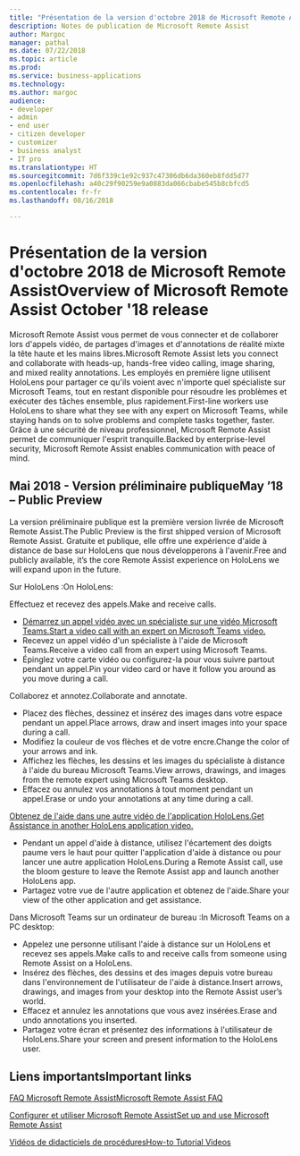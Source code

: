 ```yaml
---
title: "Présentation de la version d'octobre 2018 de Microsoft Remote Assist"
description: Notes de publication de Microsoft Remote Assist
author: Margoc
manager: pathal
ms.date: 07/22/2018
ms.topic: article
ms.prod: 
ms.service: business-applications
ms.technology: 
ms.author: margoc
audience:
- developer
- admin
- end user
- citizen developer
- customizer
- business analyst
- IT pro
ms.translationtype: HT
ms.sourcegitcommit: 7d6f339c1e92c937c47306db6da360eb8fdd5d77
ms.openlocfilehash: a40c29f90259e9a0883da066cbabe545b8cbfcd5
ms.contentlocale: fr-fr
ms.lasthandoff: 08/16/2018

---
```


# <a name="overview-of-microsoft-remote-assist-october-18-release"></a><span data-ttu-id="f3a6d-103">Présentation de la version d'octobre 2018 de Microsoft Remote Assist</span><span class="sxs-lookup"><span data-stu-id="f3a6d-103">Overview of Microsoft Remote Assist October '18 release</span></span>



<span data-ttu-id="f3a6d-104">Microsoft Remote Assist vous permet de vous connecter et de collaborer lors d'appels vidéo, de partages d'images et d'annotations de réalité mixte la tête haute et les mains libres.</span><span class="sxs-lookup"><span data-stu-id="f3a6d-104">Microsoft Remote Assist lets you connect and collaborate with heads-up, hands-free video calling, image sharing, and mixed reality annotations.</span></span> <span data-ttu-id="f3a6d-105">Les employés en première ligne utilisent HoloLens pour partager ce qu'ils voient avec n'importe quel spécialiste sur Microsoft Teams, tout en restant disponible pour résoudre les problèmes et exécuter des tâches ensemble, plus rapidement.</span><span class="sxs-lookup"><span data-stu-id="f3a6d-105">First-line workers use HoloLens to share what they see with any expert on Microsoft Teams, while staying hands on to solve problems and complete tasks together, faster.</span></span> <span data-ttu-id="f3a6d-106">Grâce à une sécurité de niveau professionnel, Microsoft Remote Assist permet de communiquer l'esprit tranquille.</span><span class="sxs-lookup"><span data-stu-id="f3a6d-106">Backed by enterprise-level security, Microsoft Remote Assist enables communication with peace of mind.</span></span>

## <a name="may-18--public-preview"></a><span data-ttu-id="f3a6d-107">Mai 2018 - Version préliminaire publique</span><span class="sxs-lookup"><span data-stu-id="f3a6d-107">May ’18 – Public Preview</span></span>

<span data-ttu-id="f3a6d-108">La version préliminaire publique est la première version livrée de Microsoft Remote Assist.</span><span class="sxs-lookup"><span data-stu-id="f3a6d-108">The Public Preview is the first shipped version of Microsoft Remote Assist.</span></span>  <span data-ttu-id="f3a6d-109">Gratuite et publique, elle offre une expérience d'aide à distance de base sur HoloLens que nous développerons à l'avenir.</span><span class="sxs-lookup"><span data-stu-id="f3a6d-109">Free and publicly available, it’s the core Remote Assist experience on HoloLens we will expand upon in the future.</span></span>

<span data-ttu-id="f3a6d-110">Sur HoloLens :</span><span class="sxs-lookup"><span data-stu-id="f3a6d-110">On HoloLens:</span></span>

<span data-ttu-id="f3a6d-111">Effectuez et recevez des appels.</span><span class="sxs-lookup"><span data-stu-id="f3a6d-111">Make and receive calls.</span></span>
-   [<span data-ttu-id="f3a6d-112">Démarrez un appel vidéo avec un spécialiste sur une vidéo Microsoft Teams.</span><span class="sxs-lookup"><span data-stu-id="f3a6d-112">Start a video call with an expert on Microsoft Teams video.</span></span>](https://www.microsoft.com/videoplayer/embed/RE26Far)
-   <span data-ttu-id="f3a6d-113">Recevez un appel vidéo d'un spécialiste à l'aide de Microsoft Teams.</span><span class="sxs-lookup"><span data-stu-id="f3a6d-113">Receive a video call from an expert using Microsoft Teams.</span></span>
-   <span data-ttu-id="f3a6d-114">Épinglez votre carte vidéo ou configurez-la pour vous suivre partout pendant un appel.</span><span class="sxs-lookup"><span data-stu-id="f3a6d-114">Pin your video card or have it follow you around as you move during a call.</span></span>

<span data-ttu-id="f3a6d-115">Collaborez et annotez.</span><span class="sxs-lookup"><span data-stu-id="f3a6d-115">Collaborate and annotate.</span></span>
-   <span data-ttu-id="f3a6d-116">Placez des flèches, dessinez et insérez des images dans votre espace pendant un appel.</span><span class="sxs-lookup"><span data-stu-id="f3a6d-116">Place arrows, draw and insert images into your space during a call.</span></span>
-   <span data-ttu-id="f3a6d-117">Modifiez la couleur de vos flèches et de votre encre.</span><span class="sxs-lookup"><span data-stu-id="f3a6d-117">Change the color of your arrows and ink.</span></span>
-   <span data-ttu-id="f3a6d-118">Affichez les flèches, les dessins et les images du spécialiste à distance à l'aide du bureau Microsoft Teams.</span><span class="sxs-lookup"><span data-stu-id="f3a6d-118">View arrows, drawings, and images from the remote expert using Microsoft Teams desktop.</span></span>
-   <span data-ttu-id="f3a6d-119">Effacez ou annulez vos annotations à tout moment pendant un appel.</span><span class="sxs-lookup"><span data-stu-id="f3a6d-119">Erase or undo your annotations at any time during a call.</span></span>

[<span data-ttu-id="f3a6d-120">Obtenez de l'aide dans une autre vidéo de l'application HoloLens.</span><span class="sxs-lookup"><span data-stu-id="f3a6d-120">Get Assistance in another HoloLens application video.</span></span>](https://www.microsoft.com/videoplayer/embed/RE26Czd)
-   <span data-ttu-id="f3a6d-121">Pendant un appel d'aide à distance, utilisez l'écartement des doigts paume vers le haut pour quitter l'application d'aide à distance ou pour lancer une autre application HoloLens.</span><span class="sxs-lookup"><span data-stu-id="f3a6d-121">During a Remote Assist call, use the bloom gesture to leave the Remote Assist app and launch another HoloLens app.</span></span>
-   <span data-ttu-id="f3a6d-122">Partagez votre vue de l'autre application et obtenez de l'aide.</span><span class="sxs-lookup"><span data-stu-id="f3a6d-122">Share your view of the other application and get assistance.</span></span> 

<span data-ttu-id="f3a6d-123">Dans Microsoft Teams sur un ordinateur de bureau :</span><span class="sxs-lookup"><span data-stu-id="f3a6d-123">In Microsoft Teams on a PC desktop:</span></span>
-   <span data-ttu-id="f3a6d-124">Appelez une personne utilisant l'aide à distance sur un HoloLens et recevez ses appels.</span><span class="sxs-lookup"><span data-stu-id="f3a6d-124">Make calls to and receive calls from someone using Remote Assist on a HoloLens.</span></span>
-   <span data-ttu-id="f3a6d-125">Insérez des flèches, des dessins et des images depuis votre bureau dans l'environnement de l'utilisateur de l'aide à distance.</span><span class="sxs-lookup"><span data-stu-id="f3a6d-125">Insert arrows, drawings, and images from your desktop into the Remote Assist user’s world.</span></span>
-   <span data-ttu-id="f3a6d-126">Effacez et annulez les annotations que vous avez insérées.</span><span class="sxs-lookup"><span data-stu-id="f3a6d-126">Erase and undo annotations you inserted.</span></span>
-   <span data-ttu-id="f3a6d-127">Partagez votre écran et présentez des informations à l'utilisateur de HoloLens.</span><span class="sxs-lookup"><span data-stu-id="f3a6d-127">Share your screen and present information to the HoloLens user.</span></span>

## <a name="important-links"></a><span data-ttu-id="f3a6d-128">Liens importants</span><span class="sxs-lookup"><span data-stu-id="f3a6d-128">Important links</span></span>

[<span data-ttu-id="f3a6d-129">FAQ Microsoft Remote Assist</span><span class="sxs-lookup"><span data-stu-id="f3a6d-129">Microsoft Remote Assist FAQ</span></span>](https://support.microsoft.com/help/4294428/windows-10-microsoft-remote-assist-faq)

[<span data-ttu-id="f3a6d-130">Configurer et utiliser Microsoft Remote Assist</span><span class="sxs-lookup"><span data-stu-id="f3a6d-130">Set up and use Microsoft Remote Assist</span></span>](https://support.microsoft.com/help/4294812/windows-10-set-up-and-use-microsoft-remote-assist)

[<span data-ttu-id="f3a6d-131">Vidéos de didacticiels de procédures</span><span class="sxs-lookup"><span data-stu-id="f3a6d-131">How-to Tutorial Videos</span></span>](https://support.microsoft.com/help/4295657/how-to-videos-for-microsoft-remote-assist)


